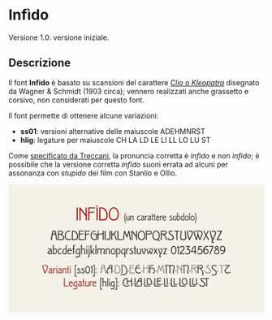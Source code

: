 # Infìdo
Versione 1.0: versione iniziale.

## Descrizione
Il font **Infido** è basato su scansioni del carattere [*Clio* o *Kleopatra*](https://fontsinuse.com/typefaces/89092/clio) disegnato da Wagner & Schmidt (1903 circa);
vennero realizzati anche grassetto e corsivo, non considerati per questo font.

Il font permette di ottenere alcune variazioni:
- **ss01**: versioni alternative delle maiuscole ADEHMNRST
- **hlig**: legature per maiuscole CH LA LD LE LI LL LO LU ST

Come [specificato da Treccani](https://www.treccani.it/enciclopedia/infido-o-infido_(La-grammatica-italiana)/), la pronuncia corretta è *infìdo* e non *ìnfido*;
è possibile che la versione corretta *infìdo* suoni errata ad alcuni per assonanza con *stupìdo* dei film con Stanlio e Ollio.

![image](infido.jpg)
